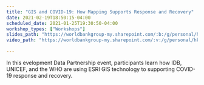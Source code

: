 ```yaml
---
title: "GIS and COVID-19: How Mapping Supports Response and Recovery"
date: 2021-02-19T18:50:15-04:00
scheduled_date: 2021-01-25T19:30:50-04:00
workshop_types: ["Workshops"]
slides_path: "https://worldbankgroup-my.sharepoint.com/:b:/g/personal/hkrambeck_worldbank_org/ET14Ez2d5NdMgqBydY6RTYoB7zyR0CUjg9gZeFe4QbNeFg?e=AL4Ght"
video_path: "https://worldbankgroup-my.sharepoint.com/:v:/g/personal/hkrambeck_worldbank_org/EeFrVlswYvVIgBGLBYByC98Bb2tizzqnrPSM153oY4RPkA?e=MMF4oc"

---
```

In this evelopment Data Partnership event, participants learn how IDB, UNICEF, and the WHO are using ESRI GIS technology to supporting COVID-19 response and recovery.